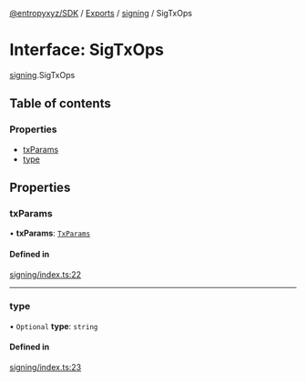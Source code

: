 [@entropyxyz/SDK](../README.md) / [Exports](../modules.md) / [signing](../modules/signing.md) / SigTxOps

# Interface: SigTxOps

[signing](../modules/signing.md).SigTxOps

## Table of contents

### Properties

- [txParams](signing.SigTxOps.md#txparams)
- [type](signing.SigTxOps.md#type)

## Properties

### txParams

• **txParams**: [`TxParams`](signing.TxParams.md)

#### Defined in

[signing/index.ts:22](https://github.com/entropyxyz/SDK/blob/1c426d7/src/signing/index.ts#L22)

___

### type

• `Optional` **type**: `string`

#### Defined in

[signing/index.ts:23](https://github.com/entropyxyz/SDK/blob/1c426d7/src/signing/index.ts#L23)
